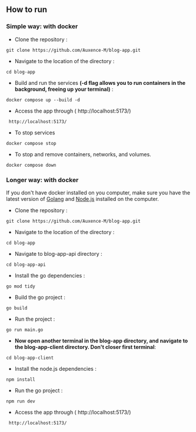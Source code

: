 ## How to run

### Simple way: with docker
- Clone the repository :
```
git clone https://github.com/Auxence-M/blog-app.git
```

- Navigate to the location of the directory :
```
cd blog-app
```

- Build and run the services **(-d flag allows you to run containers in the background, freeing up your terminal)** :
```
docker compose up --build -d
```

- Access the app through ( http://localhost:5173/)
```
 http://localhost:5173/
```

- To stop services
```
docker compose stop
```

- To stop and remove containers, networks, and volumes.
```
docker compose down
```

### Longer way: with docker

If you don't have docker installed on you computer, make sure you have the latest version of [Golang](https://go.dev/doc/install) and [Node.js](https://nodejs.org/en/download) installed on the computer.

- Clone the repository :
```
git clone https://github.com/Auxence-M/blog-app.git
```

- Navigate to the location of the directory :
```
cd blog-app
```

- Navigate to blog-app-api directory :
```
cd blog-app-api
```

- Install the go dependencies :
```
go mod tidy
```

- Build the go project :
```
go build
```

- Run the project :
```
go run main.go
```

- **Now open another terminal in the blog-app directory, and navigate to the blog-app-client directory. Don't closer first terminal**:
```
cd blog-app-client
```

- Install the node.js dependencies :
```
npm install
```

- Run the go project :
```
npm run dev
```

- Access the app through ( http://localhost:5173/)
```
 http://localhost:5173/
```